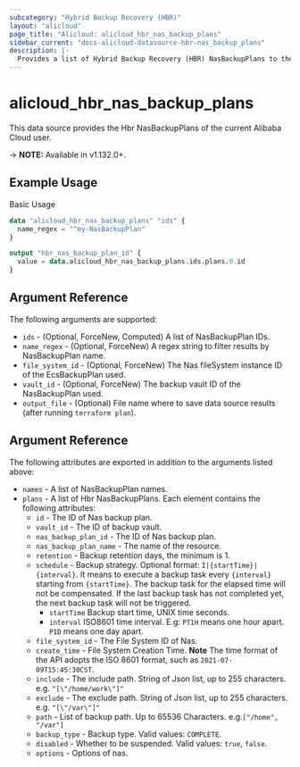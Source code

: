 ```yaml
---
subcategory: "Hybrid Backup Recovery (HBR)"
layout: "alicloud"
page_title: "Alicloud: alicloud_hbr_nas_backup_plans"
sidebar_current: "docs-alicloud-datasource-hbr-nas_backup_plans"
description: |-
  Provides a list of Hybrid Backup Recovery (HBR) NasBackupPlans to the user.
---
```


# alicloud\_hbr\_nas\_backup\_plans

This data source provides the Hbr NasBackupPlans of the current Alibaba Cloud user.

-> **NOTE:** Available in v1.132.0+.

## Example Usage

Basic Usage

```terraform
data "alicloud_hbr_nas_backup_plans" "ids" {
  name_regex = "^my-NasBackupPlan"
}

output "hbr_nas_backup_plan_id" {
  value = data.alicloud_hbr_nas_backup_plans.ids.plans.0.id
}
```

## Argument Reference

The following arguments are supported:

* `ids` - (Optional, ForceNew, Computed)  A list of NasBackupPlan IDs.
* `name_regex` - (Optional, ForceNew) A regex string to filter results by NasBackupPlan name.
* `file_system_id` - (Optional, ForceNew) The Nas fileSystem instance ID of the EcsBackupPlan used.
* `vault_id` - (Optional, ForceNew) The backup vault ID of the NasBackupPlan used.
* `output_file` - (Optional) File name where to save data source results (after running `terraform plan`).

## Argument Reference

The following attributes are exported in addition to the arguments listed above:

* `names` - A list of NasBackupPlan names.
* `plans` - A list of Hbr NasBackupPlans. Each element contains the following attributes:
    * `id` - The ID of Nas backup plan.
    * `vault_id` - The ID of backup vault.
    * `nas_backup_plan_id` - The ID of Nas backup plan.
    * `nas_backup_plan_name` - The name of the resource.
    * `retention` - Backup retention days, the minimum is 1.
    * `schedule` - Backup strategy. Optional format: `I|{startTime}|{interval}`. It means to execute a backup task every `{interval}` starting from `{startTime}`. The backup task for the elapsed time will not be compensated. If the last backup task has not completed yet, the next backup task will not be triggered.
        * `startTime` Backup start time, UNIX time seconds.
        * `interval` ISO8601 time interval. E.g: `PT1H` means one hour apart. `P1D` means one day apart.
    * `file_system_id` - The File System ID of Nas.
    * `create_time` - File System Creation Time. **Note** The time format of the API adopts the ISO 8601 format, such as `2021-07-09T15:45:30CST`.
    * `include` - The include path. String of Json list, up to 255 characters. e.g. `"[\"/home/work\"]"`
    * `exclude` - The exclude path. String of Json list, up to 255 characters. e.g. `"[\"/var\"]"`
    * `path` - List of backup path. Up to 65536 Characters. e.g.`["/home", "/var"]`
    * `backup_type` - Backup type. Valid values: `COMPLETE`.
    * `disabled` - Whether to be suspended. Valid values: `true`, `false`.
    * `options` - Options of nas.

